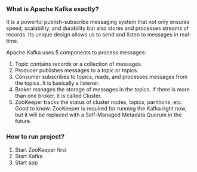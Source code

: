 ### What is Apache Kafka exactly?

It is a powerful publish-subscribe messaging system that not only ensures speed, scalability, and durability but also stores and processes streams of records. Its unique design allows us to send and listen to messages in real-time.

Apache Kafka uses 5 components to process messages:

1. Topic contains records or a collection of messages.
2. Producer publishes messages to a topic or topics.
3. Consumer subscribes to topics, reads, and processes messages from the topics. It is basically a listener.
4. Broker manages the storage of messages in the topics. If there is more than one broker, it is called Cluster.
5. ZooKeeper tracks the status of cluster nodes, topics, partitions, etc. Good to know: ZooKeeper is required for running the Kafka right now, but it will be replaced with a Self-Managed Metadata Quorum in the future.

### How to run project?

1. Start ZooKeeper first
2. Start Kafka
3. Start app